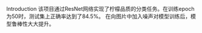 Introduction
  该项目通过ResNet网络实现了柠檬品质的分类任务。在训练epoch为50时，测试集上正确率达到了84.5%。
  在向图片中加入噪声对模型训练后，模型鲁棒性大大提升。
